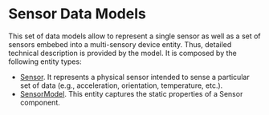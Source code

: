 # Sensor Data Models

This set of data models allow to represent a single sensor as well as a set of sensors embebed into a multi-sensory device entity. Thus, detailed technical description is provided by the model. It is composed by the following entity types:

+ [Sensor](Sensor/doc/spec.md). It represents a physical sensor intended to sense a particular set of data (e.g., acceleration, orientation, temperature, etc.).
+ [SensorModel](SensorModel/doc/spec.md). This entity captures the static properties of a Sensor component. 

